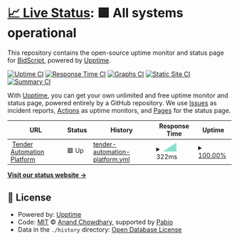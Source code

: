 # [📈 Live Status](https://bidscript.github.io/status-monitor): <!--live status--> **🟩 All systems operational**

This repository contains the open-source uptime monitor and status page for [BidScript](app.bidscript.co.uk/app), powered by [Upptime](https://github.com/upptime/upptime).

[![Uptime CI](https://github.com/bidscript/status-monitor/workflows/Uptime%20CI/badge.svg)](https://github.com/bidscript/status-monitor/actions?query=workflow%3A%22Uptime+CI%22)
[![Response Time CI](https://github.com/bidscript/status-monitor/workflows/Response%20Time%20CI/badge.svg)](https://github.com/bidscript/status-monitor/actions?query=workflow%3A%22Response+Time+CI%22)
[![Graphs CI](https://github.com/bidscript/status-monitor/workflows/Graphs%20CI/badge.svg)](https://github.com/bidscript/status-monitor/actions?query=workflow%3A%22Graphs+CI%22)
[![Static Site CI](https://github.com/bidscript/status-monitor/workflows/Static%20Site%20CI/badge.svg)](https://github.com/bidscript/status-monitor/actions?query=workflow%3A%22Static+Site+CI%22)
[![Summary CI](https://github.com/bidscript/status-monitor/workflows/Summary%20CI/badge.svg)](https://github.com/bidscript/status-monitor/actions?query=workflow%3A%22Summary+CI%22)

With [Upptime](https://upptime.js.org), you can get your own unlimited and free uptime monitor and status page, powered entirely by a GitHub repository. We use [Issues](https://github.com/bidscript/status-monitor/issues) as incident reports, [Actions](https://github.com/bidscript/status-monitor/actions) as uptime monitors, and [Pages](https://bidscript.github.io/status-monitor) for the status page.

<!--start: status pages-->
<!-- This summary is generated by Upptime (https://github.com/upptime/upptime) -->
<!-- Do not edit this manually, your changes will be overwritten -->
<!-- prettier-ignore -->
| URL | Status | History | Response Time | Uptime |
| --- | ------ | ------- | ------------- | ------ |
| <img alt="" src="https://icons.duckduckgo.com/ip3/app.bidscript.co.uk.ico" height="13"> [Tender Automation Platform](https://app.bidscript.co.uk/app) | 🟩 Up | [tender-automation-platform.yml](https://github.com/BidScript/uptime/commits/HEAD/history/tender-automation-platform.yml) | <details><summary><img alt="Response time graph" src="./graphs/tender-automation-platform/response-time-week.png" height="20"> 322ms</summary><br><a href="https://bidscript.github.io/uptime/history/tender-automation-platform"><img alt="Response time 322" src="https://img.shields.io/endpoint?url=https%3A%2F%2Fraw.githubusercontent.com%2FBidScript%2Fuptime%2FHEAD%2Fapi%2Ftender-automation-platform%2Fresponse-time.json"></a><br><a href="https://bidscript.github.io/uptime/history/tender-automation-platform"><img alt="24-hour response time 322" src="https://img.shields.io/endpoint?url=https%3A%2F%2Fraw.githubusercontent.com%2FBidScript%2Fuptime%2FHEAD%2Fapi%2Ftender-automation-platform%2Fresponse-time-day.json"></a><br><a href="https://bidscript.github.io/uptime/history/tender-automation-platform"><img alt="7-day response time 322" src="https://img.shields.io/endpoint?url=https%3A%2F%2Fraw.githubusercontent.com%2FBidScript%2Fuptime%2FHEAD%2Fapi%2Ftender-automation-platform%2Fresponse-time-week.json"></a><br><a href="https://bidscript.github.io/uptime/history/tender-automation-platform"><img alt="30-day response time 322" src="https://img.shields.io/endpoint?url=https%3A%2F%2Fraw.githubusercontent.com%2FBidScript%2Fuptime%2FHEAD%2Fapi%2Ftender-automation-platform%2Fresponse-time-month.json"></a><br><a href="https://bidscript.github.io/uptime/history/tender-automation-platform"><img alt="1-year response time 322" src="https://img.shields.io/endpoint?url=https%3A%2F%2Fraw.githubusercontent.com%2FBidScript%2Fuptime%2FHEAD%2Fapi%2Ftender-automation-platform%2Fresponse-time-year.json"></a></details> | <details><summary><a href="https://bidscript.github.io/uptime/history/tender-automation-platform">100.00%</a></summary><a href="https://bidscript.github.io/uptime/history/tender-automation-platform"><img alt="All-time uptime 100.00%" src="https://img.shields.io/endpoint?url=https%3A%2F%2Fraw.githubusercontent.com%2FBidScript%2Fuptime%2FHEAD%2Fapi%2Ftender-automation-platform%2Fuptime.json"></a><br><a href="https://bidscript.github.io/uptime/history/tender-automation-platform"><img alt="24-hour uptime 100.00%" src="https://img.shields.io/endpoint?url=https%3A%2F%2Fraw.githubusercontent.com%2FBidScript%2Fuptime%2FHEAD%2Fapi%2Ftender-automation-platform%2Fuptime-day.json"></a><br><a href="https://bidscript.github.io/uptime/history/tender-automation-platform"><img alt="7-day uptime 100.00%" src="https://img.shields.io/endpoint?url=https%3A%2F%2Fraw.githubusercontent.com%2FBidScript%2Fuptime%2FHEAD%2Fapi%2Ftender-automation-platform%2Fuptime-week.json"></a><br><a href="https://bidscript.github.io/uptime/history/tender-automation-platform"><img alt="30-day uptime 100.00%" src="https://img.shields.io/endpoint?url=https%3A%2F%2Fraw.githubusercontent.com%2FBidScript%2Fuptime%2FHEAD%2Fapi%2Ftender-automation-platform%2Fuptime-month.json"></a><br><a href="https://bidscript.github.io/uptime/history/tender-automation-platform"><img alt="1-year uptime 100.00%" src="https://img.shields.io/endpoint?url=https%3A%2F%2Fraw.githubusercontent.com%2FBidScript%2Fuptime%2FHEAD%2Fapi%2Ftender-automation-platform%2Fuptime-year.json"></a></details>

<!--end: status pages-->

[**Visit our status website →**](https://bidscript.github.io/status-monitor)

## 📄 License

- Powered by: [Upptime](https://github.com/upptime/upptime)
- Code: [MIT](./LICENSE) © [Anand Chowdhary](https://anandchowdhary.com), supported by [Pabio](https://pabio.com)
- Data in the `./history` directory: [Open Database License](https://opendatacommons.org/licenses/odbl/1-0/)
